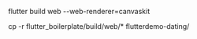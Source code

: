 flutter build web --web-renderer=canvaskit

cp -r flutter_boilerplate/build/web/* flutterdemo-dating/
